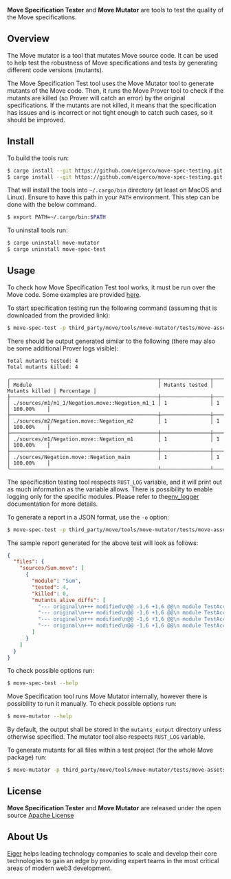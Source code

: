 **Move Specification Tester** and **Move Mutator** are tools to test the quality of the Move specifications.

## Overview

The Move mutator is a tool that mutates Move source code. It can be used to help test the robustness of Move specifications and tests by generating different code versions (mutants).

The Move Specification Test tool uses the Move Mutator tool to generate mutants of the Move code. Then, it runs the Move Prover tool to check if the mutants are killed (so Prover will catch an error) by the original specifications. If the mutants are not killed, it means that the specification has issues and is incorrect or not tight enough to catch such cases, so it should be improved.

## Install

To build the tools run:
```bash
$ cargo install --git https://github.com/eigerco/move-spec-testing.git --branch "eiger/move-spec-verifier" move-mutator
$ cargo install --git https://github.com/eigerco/move-spec-testing.git --branch "eiger/move-spec-verifier" move-spec-test
```

That will install the tools into `~/.cargo/bin` directory (at least on MacOS and Linux).
Ensure to have this path in your `PATH` environment. This step can be done with the below command.
```bash
$ export PATH=~/.cargo/bin:$PATH
```

To uninstall tools run:
```bash
$ cargo uninstall move-mutator
$ cargo uninstall move-spec-test
```

## Usage

To check how Move Specification Test tool works, it must be run over the Move code. Some examples are provided [here](https://github.com/eigerco/move-spec-testing/tree/eiger/move-spec-verifier/third_party/move/tools/move-mutator/tests/move-assets).

To start specification testing run the following command (assuming that is downloaded from the provided link):
```bash
$ move-spec-test -p third_party/move/tools/move-mutator/tests/move-assets/same_names
```

There should be output generated similar to the following (there may also be
some additional Prover logs visible):
```text
Total mutants tested: 4
Total mutants killed: 4

╭────────────────────────────────────────────────┬────────────────┬────────────────┬────────────╮
│ Module                                         │ Mutants tested │ Mutants killed │ Percentage │
├────────────────────────────────────────────────┼────────────────┼────────────────┼────────────┤
│ ./sources/m1/m1_1/Negation.move::Negation_m1_1 │ 1              │ 1              │ 100.00%    │
├────────────────────────────────────────────────┼────────────────┼────────────────┼────────────┤
│ ./sources/m2/Negation.move::Negation_m2        │ 1              │ 1              │ 100.00%    │
├────────────────────────────────────────────────┼────────────────┼────────────────┼────────────┤
│ ./sources/m1/Negation.move::Negation_m1        │ 1              │ 1              │ 100.00%    │
├────────────────────────────────────────────────┼────────────────┼────────────────┼────────────┤
│ ./sources/Negation.move::Negation_main         │ 1              │ 1              │ 100.00%    │
╰────────────────────────────────────────────────┴────────────────┴────────────────┴────────────╯
```

The specification testing tool respects `RUST_LOG` variable, and it will print out as much information as the variable allows. There is possibility to enable logging only for the specific modules. Please refer to the[env_logger](https://docs.rs/env_logger/latest/env_logger/) documentation for more details.

To generate a report in a JSON format, use the `-o` option:
```bash
$ move-spec-test -p third_party/move/tools/move-mutator/tests/move-assets/poor_spec -o report.json
```

The sample report generated for the above test will look as follows:
```json
{
  "files": {
    "sources/Sum.move": [
      {
        "module": "Sum",
        "tested": 4,
        "killed": 0,
        "mutants_alive_diffs": [
          "--- original\n+++ modified\n@@ -1,6 +1,6 @@\n module TestAccount::Sum {\n     fun sum(x: u128, y: u128): u128 {\n-        let sum_r = x + y;\n+        let sum_r = x - y;\n\n         spec {\n                 // Senseless specification - mutator will change + operator to -*/ but spec won't notice it.\n",
          "--- original\n+++ modified\n@@ -1,6 +1,6 @@\n module TestAccount::Sum {\n     fun sum(x: u128, y: u128): u128 {\n-        let sum_r = x + y;\n+        let sum_r = x * y;\n\n         spec {\n                 // Senseless specification - mutator will change + operator to -*/ but spec won't notice it.\n",
          "--- original\n+++ modified\n@@ -1,6 +1,6 @@\n module TestAccount::Sum {\n     fun sum(x: u128, y: u128): u128 {\n-        let sum_r = x + y;\n+        let sum_r = x / y;\n\n         spec {\n                 // Senseless specification - mutator will change + operator to -*/ but spec won't notice it.\n",
          "--- original\n+++ modified\n@@ -1,6 +1,6 @@\n module TestAccount::Sum {\n     fun sum(x: u128, y: u128): u128 {\n-        let sum_r = x + y;\n+        let sum_r = x % y;\n\n         spec {\n                 // Senseless specification - mutator will change + operator to -*/ but spec won't notice it.\n"
        ]
      }
    ]
  }
}
```

To check possible options run:
```bash
$ move-spec-test --help
```

Move Specification tool runs Move Mutator internally, however there is possibility to run it manually. To check possible options run:
```bash
$ move-mutator --help
```

By default, the output shall be stored in the `mutants_output` directory unless otherwise specified. The mutator tool also respects `RUST_LOG` variable.

To generate mutants for all files within a test project (for the whole Move package) run:
```bash
$ move-mutator -p third_party/move/tools/move-mutator/tests/move-assets/simple/
```

## License

**Move Specification Tester** and **Move Mutator** are released under the open source [Apache License](LICENSE)

## About Us

[Eiger](https://www.eiger.co) helps leading technology companies to scale and develop their core technologies to gain an edge by providing expert teams in the most critical areas of modern web3 development.